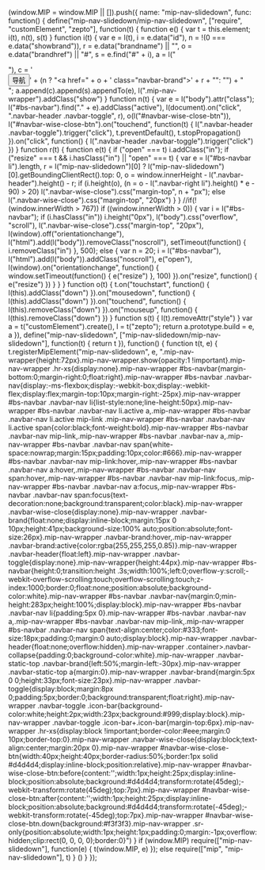 (window.MIP = window.MIP || []).push({
    name: "mip-nav-slidedown",
    func: function() {
        define("mip-nav-slidedown/mip-nav-slidedown", ["require", "customElement", "zepto"],
        function(t) {
            function e() {
                var t = this.element;
                i(t),
                n(t),
                s(t)
            }
            function i(t) {
                var e = l(t),
                i = e.data("id"),
                n = !(0 === e.data("showbrand")),
                r = e.data("brandname") || "",
                o = e.data("brandhref") || "#",
                s = e.find("#" + i),
                a = l("<div></div>"),
                c = '<div class="navbar-header"><button class="navbar-toggle collapsed" type="button" data-target="#' + i + '" aria-controls="' + i + '" aria-expanded="false"><span class="sr-only">导航</span><span class="icon-bar"></span><span class="icon-bar"></span><span class="icon-bar"></span></button>' + (n ? "<a href=" + o + ' class="navbar-brand">' + r + "</a>": "") + "</div>";
                a.append(c).append(s).appendTo(e),
                l(".mip-nav-wrapper").addClass("show")
            }
            function n(t) {
                var e = l("body").attr("class");
                l("#bs-navbar").find("." + e).addClass("active"),
                l(document).on("click", ".navbar-header .navbar-toggle", r),
                o(l("#navbar-wise-close-btn")),
                l("#navbar-wise-close-btn").on("touchend",
                function(t) {
                    l(".navbar-header .navbar-toggle").trigger("click"),
                    t.preventDefault(),
                    t.stopPropagation()
                }).on("click",
                function() {
                    l(".navbar-header .navbar-toggle").trigger("click")
                })
            }
            function r(t) {
                function e(t) {
                    if ("open" === t) i.addClass("in");
                    if ("resize" === t && i.hasClass("in") || "open" === t) {
                        var e = l("#bs-navbar li").length,
                        r = l("mip-nav-slidedown")[0] ? l("mip-nav-slidedown")[0].getBoundingClientRect().top: 0,
                        o = window.innerHeight - l(".navbar-header").height() - r;
                        if (i.height(o), (n = o - l(".navbar-right li").height() * e - 90) > 20) l(".navbar-wise-close").css("margin-top", n + "px");
                        else l(".navbar-wise-close").css("margin-top", "20px")
                    }
                }
				//if(!(window.innerWidth > 767))
                if ((window.innerWidth > 0)) {
                    var i = l("#bs-navbar");
                    if (i.hasClass("in")) i.height("0px"),
                    l("body").css("overflow", "scroll"),
                    l(".navbar-wise-close").css("margin-top", "20px"),
                    l(window).off("orientationchange"),
                    l("html").add(l("body")).removeClass("noscroll"),
                    setTimeout(function() {
                        i.removeClass("in")
                    },
                    500);
                    else {
                        var n = 20;
                        i = l("#bs-navbar"),
                        l("html").add(l("body")).addClass("noscroll"),
                        e("open"),
                        l(window).on("orientationchange",
                        function() {
                            window.setTimeout(function() {
                                e("resize")
                            },
                            100)
                        }).on("resize",
                        function() {
                            e("resize")
                        })
                    }
                }
            }
            function o(t) {
                t.on("touchstart",
                function() {
                    l(this).addClass("down")
                }).on("mousedown",
                function() {
                    l(this).addClass("down")
                }).on("touchend",
                function() {
                    l(this).removeClass("down")
                }).on("mouseup",
                function() {
                    l(this).removeClass("down")
                })
            }
            function s(t) {
                l(t).removeAttr("style")
            }
            var a = t("customElement").create(),
            l = t("zepto");
            return a.prototype.build = e,
            a
        }),
        define("mip-nav-slidedown", ["mip-nav-slidedown/mip-nav-slidedown"],
        function(t) {
            return t
        }),
        function() {
            function t(t, e) {
                t.registerMipElement("mip-nav-slidedown", e, ".mip-nav-wrapper{height:72px}.mip-nav-wrapper.show{opacity:1 !important}.mip-nav-wrapper .hr-xs{display:none}.mip-nav-wrapper #bs-navbar{margin-bottom:0;margin-right:0;float:right}.mip-nav-wrapper #bs-navbar .navbar-nav{display:-ms-flexbox;display:-webkit-box;display:-webkit-flex;display:flex;margin-top:10px;margin-right:-25px}.mip-nav-wrapper #bs-navbar .navbar-nav li{list-style:none;line-height:50px}.mip-nav-wrapper #bs-navbar .navbar-nav li.active a,.mip-nav-wrapper #bs-navbar .navbar-nav li.active mip-link .mip-nav-wrapper #bs-navbar .navbar-nav li.active span{color:black;font-weight:bold}.mip-nav-wrapper #bs-navbar .navbar-nav mip-link,.mip-nav-wrapper #bs-navbar .navbar-nav a,.mip-nav-wrapper #bs-navbar .navbar-nav span{white-space:nowrap;margin:15px;padding:10px;color:#666}.mip-nav-wrapper #bs-navbar .navbar-nav mip-link:hover,.mip-nav-wrapper #bs-navbar .navbar-nav a:hover,.mip-nav-wrapper #bs-navbar .navbar-nav span:hover,.mip-nav-wrapper #bs-navbar .navbar-nav mip-link:focus,.mip-nav-wrapper #bs-navbar .navbar-nav a:focus,.mip-nav-wrapper #bs-navbar .navbar-nav span:focus{text-decoration:none;background:transparent;color:black}.mip-nav-wrapper .navbar-wise-close{display:none}.mip-nav-wrapper .navbar-brand{float:none;display:inline-block;margin:15px 0 10px;height:41px;background-size:100% auto;position:absolute;font-size:26px}.mip-nav-wrapper .navbar-brand:hover,.mip-nav-wrapper .navbar-brand:active{color:rgba(255,255,255,0.85)}.mip-nav-wrapper .navbar-header{float:left}.mip-nav-wrapper .navbar-toggle{display:none}.mip-nav-wrapper{height:44px}.mip-nav-wrapper #bs-navbar{height:0;transition:height .3s;width:100%;left:0;overflow-y:scroll;-webkit-overflow-scrolling:touch;overflow-scrolling:touch;z-index:1000;border:0;float:none;position:absolute;background-color:white}.mip-nav-wrapper #bs-navbar .navbar-nav{margin:0;min-height:283px;height:100%;display:block}.mip-nav-wrapper #bs-navbar .navbar-nav li{padding:5px 0}.mip-nav-wrapper #bs-navbar .navbar-nav a,.mip-nav-wrapper #bs-navbar .navbar-nav mip-link,.mip-nav-wrapper #bs-navbar .navbar-nav span{text-align:center;color:#333;font-size:18px;padding:0;margin:0 auto;display:block}.mip-nav-wrapper .navbar-header{float:none;overflow:hidden}.mip-nav-wrapper .container>.navbar-collapse{padding:0;background-color:white}.mip-nav-wrapper .navbar-static-top .navbar-brand{left:50%;margin-left:-30px}.mip-nav-wrapper .navbar-static-top a{margin:0}.mip-nav-wrapper .navbar-brand{margin:5px 0 0;height:33px;font-size:23px}.mip-nav-wrapper .navbar-toggle{display:block;margin:8px 0;padding:5px;border:0;background:transparent;float:right}.mip-nav-wrapper .navbar-toggle .icon-bar{background-color:white;height:2px;width:23px;background:#999;display:block}.mip-nav-wrapper .navbar-toggle .icon-bar+.icon-bar{margin-top:6px}.mip-nav-wrapper .hr-xs{display:block !important;border-color:#eee;margin:0 10px;border-top:0}.mip-nav-wrapper .navbar-wise-close{display:block;text-align:center;margin:20px 0}.mip-nav-wrapper #navbar-wise-close-btn{width:40px;height:40px;border-radius:50%;border:1px solid #d4d4d4;display:inline-block;position:relative}.mip-nav-wrapper #navbar-wise-close-btn:before{content:'';width:1px;height:25px;display:inline-block;position:absolute;background:#d4d4d4;transform:rotate(45deg);-webkit-transform:rotate(45deg);top:7px}.mip-nav-wrapper #navbar-wise-close-btn:after{content:'';width:1px;height:25px;display:inline-block;position:absolute;background:#d4d4d4;transform:rotate(-45deg);-webkit-transform:rotate(-45deg);top:7px}.mip-nav-wrapper #navbar-wise-close-btn.down{background:#f3f3f3}.mip-nav-wrapper .sr-only{position:absolute;width:1px;height:1px;padding:0;margin:-1px;overflow:hidden;clip:rect(0, 0, 0, 0);border:0}")
            }
            if (window.MIP) require(["mip-nav-slidedown"],
            function(e) {
                t(window.MIP, e)
            });
            else require(["mip", "mip-nav-slidedown"], t)
        } ()
    }
});
